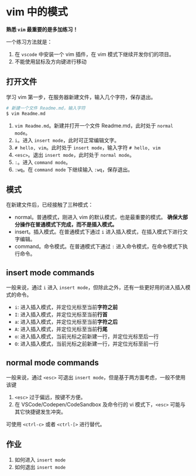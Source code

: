 # vim 中的模式

**熟悉 `vim` 最重要的是多加练习！**

一个练习方法就是：

1. 在 `vscode` 中安装一个 vim 插件，在 vim 模式下继续开发你们的项目。
2. 不能使用鼠标及方向键进行移动

## 打开文件

学习 vim 第一步，在服务器新建文件，输入几个字符，保存退出。

``` bash
# 新建一个文件 Readme.md，输入字符
$ vim Readme.md
```

1. `vim Readme.md`。新建并打开一个文件 Readme.md，此时处于 `normal mode`。
2. `i`。进入 `insert mode`，此时可正常编辑文字。
3. `# hello, vim`。此时处于 `insert mode`，输入字符 `# hello, vim`
4. `<esc>`。退出 `insert mode`，此时处于 `normal mode`。
5. `:`。进入 `command mode`。
6. `:wq`。在 `command mode` 下继续输入 `:wq`，保存退出。

## 模式

在新建文件后，已经接触了三种模式：

+ normal。普通模式，刚进入 vim 的默认模式，也是最重要的模式。 **确保大部分操作在普通模式下完成，而不是插入模式。**
+ insert。插入模式。在普通模式下通过 `i` 进入插入模式，在插入模式下进行文字编辑。
+ command。命令模式。在普通模式下通过 `:` 进入命令模式，在命令模式下执行命令。

## insert mode commands

一般来说，通过 `i` 进入 `insert mode`，但除此之外，还有一些更好用的进入插入模式的命令。

+ `i`: 进入插入模式，并定位光标至当前**字符之前**
+ `I`: 进入插入模式，并定位光标至当前**行首**
+ `a`: 进入插入模式，并定位光标至当前**字符之后**
+ `A`: 进入插入模式，并定位光标至当前**行尾**
+ `o`: 进入插入模式，当前光标之前新建一行，并定位光标至后一行
+ `O`: 进入插入模式，当前光标之前新建一行，并定位光标至前一行

## normal mode commands

一般来说，通过 `<esc>` 可退出 `insert mode`，但是基于两方面考虑，一般不使用该键

1. `<esc>` 过于偏远，按键不方便。
2. 在 VSCode/Codepen/CodeSandbox 及命令行的 vi 模式下，`<esc>` 可能与其它快捷键发生冲突。

可使用 `<ctrl-c>` 或者 `<ctrl-[>` 进行替代。

## 作业

1. 如何进入 `insert mode`
2. 如何退出 `insert mode`

